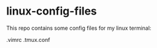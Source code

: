 # linux-config-files
This repo contains some config files for my linux terminal:

.vimrc
.tmux.conf
